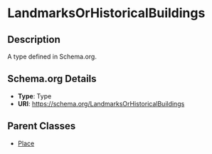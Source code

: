 # LandmarksOrHistoricalBuildings

## Description
A type defined in Schema.org.

## Schema.org Details
- **Type**: Type
- **URI**: https://schema.org/LandmarksOrHistoricalBuildings

## Parent Classes
- [Place](../Place.md)


